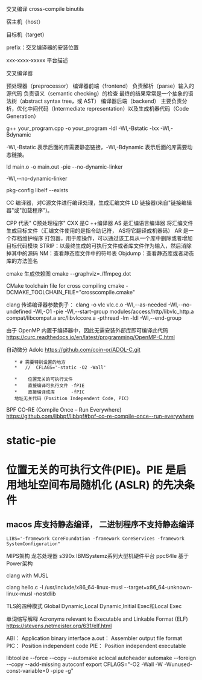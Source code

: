 交叉编译 cross-compile  binutils


宿主机（host）

目标机（target）

prefix：交叉编译器的安装位置

xxx-xxxx-xxxxx 平台描述


交叉编译器

预处理器（preprocessor）
编译器前端（frontend）
            负责解析（parse）输入的源代码  负责语义（semantic checking）的检查  最终的结果常常是一个抽象的语法树（abstract syntax tree，或 AST）
编译器后端（backend）
           主要负责分析，优化中间代码（Intermediate representation）以及生成机器代码（Code Generation）


g++ your_program.cpp -o your_program -ldl -Wl,-Bstatic -lxx -Wl,-Bdynamic

-Wl,-Bstatic 表示后面的库需要静态链接，-Wl,-Bdynamic 表示后面的库需要动态链接。



ld main.o -o main.out -pie --no-dynamic-linker

-Wl,--no-dynamic-linker



pkg-config libelf --exists

CC 编译器，对C源文件进行编译处理，生成汇编文件
LD 链接器(来自"链接编辑器"或"加载程序")。

CPP 代表" C预处理程序"
CXX 是C ++编译器
AS 是汇编语言编译器 将汇编文件生成目标文件（汇编文件使用的是指令助记符， AS将它翻译成机器码）
AR 是一个存档维护程序 打包器，用于库操作，可以通过该工具从一个库中删除或者增加目标代码模块
STRIP：以最终生成的可执行文件或者库文件作为输入，然后消除掉其中的源码
NM：查看静态库文件中的符号表
Objdump：查看静态库或者动态库的方法签名


cmake 生成依赖图
cmake --graphviz=./ffmpeg.dot


CMake toolchain file for cross compiling
cmake -DCMAKE_TOOLCHAIN_FILE="crosscompile.cmake"


clang 传递编译器参数例子：
clang -o vlc vlc.c.o -Wl,--as-needed -Wl,--no-undefined -Wl,-O1 -pie -Wl,--start-group modules/access/http/libvlc_http.a compat/libcompat.a src/libvlccore.a -pthread -lm -ldl -Wl,--end-group


由于 OpenMP 内置于编译器中，因此无需安装外部库即可编译此代码
https://curc.readthedocs.io/en/latest/programming/OpenMP-C.html


自动微分  Adolc
https://github.com/coin-or/ADOL-C.git


       * # 需要特别设置的地方
       *   //  CFLAGS='-static -O2 -Wall'

       *    位置无关的可执行文件
       *    直接编译可执行文件 -fPIE
       *    直接编译成库      -fPIC
       地址无关代码（Position Independent Code, PIC）

BPF CO-RE (Compile Once – Run Everywhere)
https://github.com/libbpf/libbpf#bpf-co-re-compile-once--run-everywhere


# static-pie
# 位置无关的可执行文件(PIE)。PIE 是启用地址空间布局随机化 (ASLR) 的先决条件


## macos 库支持静态编译， 二进制程序不支持静态编译
    LIBS='-framework CoreFoundation -framework CoreServices -framework SystemConfiguration"



MIPS架构  龙芯处理器
s390x    IBMSystemz系列大型机硬件平台
ppc64le  基于Power架构


clang with MUSL

clang hello.c  -I /usr/include/x86_64-linux-musl --target=x86_64-unknown-linux-musl  -nostdlib



TLS的四种模式 Global Dynamic,Local Dynamic,Initial Exec和Local Exec

单词缩写解释
Acronyms relevant to Executable and Linkable Format (ELF)
https://stevens.netmeister.org/631/elf.html

ABI： Application binary interface
a.out： Assembler output file format
PIC： Position independent code
PIE： Position independent executable




libtoolize --force --copy --automake
aclocal
autoheader
automake --foreign --copy --add-missing
autoconf
export CFLAGS="-O2 -Wall -W -Wunused-const-variable=0 -pipe -g"
